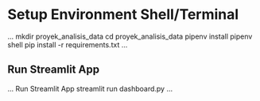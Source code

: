 # Setup Environment Shell/Terminal

...
mkdir proyek_analisis_data
cd proyek_analisis_data
pipenv install
pipenv shell
pip install -r requirements.txt
...

## Run Streamlit App

...
Run Streamlit App
streamlit run dashboard.py
...
